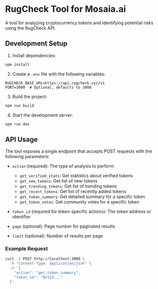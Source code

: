 # RugCheck Tool for Mosaia.ai

A tool for analyzing cryptocurrency tokens and identifying potential risks using the RugCheck API.

## Development Setup

1. Install dependencies:
```bash
npm install
```

2. Create a `.env` file with the following variables:
```
RUGCHECK_BASE_URL=https://api.rugcheck.xyz/v1
PORT=3000  # Optional, defaults to 3000
```

3. Build the project:
```bash
npm run build
```

4. Start the development server:
```bash
npm run dev
```

## API Usage

The tool exposes a single endpoint that accepts POST requests with the following parameters:

- `action` (required): The type of analysis to perform
  - `get_verified_stats`: Get statistics about verified tokens
  - `get_new_tokens`: Get list of new tokens
  - `get_trending_tokens`: Get list of trending tokens
  - `get_recent_tokens`: Get list of recently added tokens
  - `get_token_summary`: Get detailed summary for a specific token
  - `get_token_votes`: Get community votes for a specific token

- `token_id` (required for token-specific actions): The token address or identifier
- `page` (optional): Page number for paginated results
- `limit` (optional): Number of results per page

### Example Request

```bash
curl -X POST http://localhost:3000 \
  -H "Content-Type: application/json" \
  -d '{
    "action": "get_token_summary",
    "token_id": "0x123..."
  }'
```
